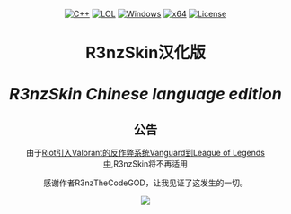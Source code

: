 ﻿<div align="center">

   [![C++](https://img.shields.io/badge/Language-C%2B%2B-%23f34b7d.svg?style=plastic)](https://en.wikipedia.org/wiki/C%2B%2B)
   [![LOL](https://img.shields.io/badge/Game-League%20of%20Legends-445fa5.svg?style=plastic)](https://na.leagueoflegends.com)
   [![Windows](https://img.shields.io/badge/Platform-Windows-0078d7.svg?style=plastic)](https://en.wikipedia.org/wiki/Microsoft_Windows)
   [![x64](https://img.shields.io/badge/Arch-x64-red.svg?style=plastic)](https://en.wikipedia.org/wiki/X86-64)
   [![License](https://img.shields.io/github/license/R3nzTheCodeGOD/R3nzSkin.svg?style=plastic)](LICENSE)

   # **R3nzSkin汉化版**
   # *R3nzSkin Chinese language edition*
   
   ## 公告
   由于<a href="https://support-leagueoflegends.riotgames.com/hc/zh-tw/articles/24169857932435-Riot-Vanguard-League-of-Legends-">Riot引入Valorant的反作弊系统Vanguard到League of Legends中</a>,R3nzSkin将不再适用

   感谢作者R3nzTheCodeGOD，让我见证了这发生的一切。


   <img src="https://user-images.githubusercontent.com/58574988/134170370-c827d712-fcc7-432f-b9f8-96678b0c9bf6.gif">

